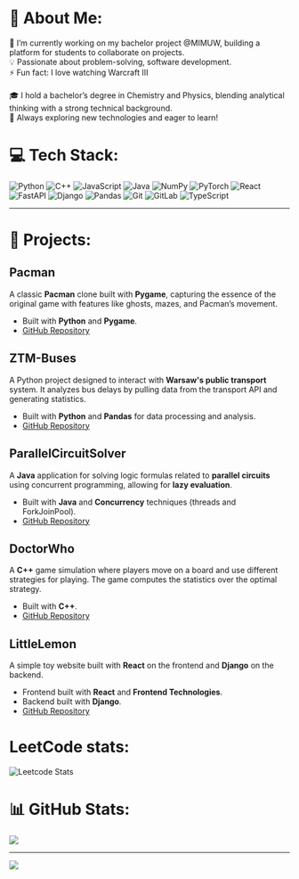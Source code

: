 # 💫 About Me:
🔭 I’m currently working on my bachelor project @MIMUW, building a platform for students to collaborate on projects.<br>💡 Passionate about problem-solving, software development.<br>⚡ Fun fact: I love watching Warcraft III<br><br>🎓 I hold a bachelor’s degree in Chemistry and Physics, blending analytical thinking with a strong technical background.<br>🚀 Always exploring new technologies and eager to learn!


# 💻 Tech Stack:
![Python](https://img.shields.io/badge/python-3670A0?style=for-the-badge&logo=python&logoColor=ffdd54) ![C++](https://img.shields.io/badge/c++-%2300599C.svg?style=for-the-badge&logo=c%2B%2B&logoColor=white) ![JavaScript](https://img.shields.io/badge/javascript-%23323330.svg?style=for-the-badge&logo=javascript&logoColor=%23F7DF1E) ![Java](https://img.shields.io/badge/java-%23ED8B00.svg?style=for-the-badge&logo=openjdk&logoColor=white) ![NumPy](https://img.shields.io/badge/numpy-%23013243.svg?style=for-the-badge&logo=numpy&logoColor=white) ![PyTorch](https://img.shields.io/badge/PyTorch-%23EE4C2C.svg?style=for-the-badge&logo=PyTorch&logoColor=white) ![React](https://img.shields.io/badge/react-%2320232a.svg?style=for-the-badge&logo=react&logoColor=%2361DAFB) ![FastAPI](https://img.shields.io/badge/FastAPI-005571?style=for-the-badge&logo=fastapi) ![Django](https://img.shields.io/badge/django-%23092E20.svg?style=for-the-badge&logo=django&logoColor=white) ![Pandas](https://img.shields.io/badge/pandas-%23150458.svg?style=for-the-badge&logo=pandas&logoColor=white) ![Git](https://img.shields.io/badge/git-%23F05033.svg?style=for-the-badge&logo=git&logoColor=white) ![GitLab](https://img.shields.io/badge/gitlab-%23181717.svg?style=for-the-badge&logo=gitlab&logoColor=white) ![TypeScript](https://img.shields.io/badge/typescript-%23007ACC.svg?style=for-the-badge&logo=typescript&logoColor=white)

---

# 🚀 Projects:
## Pacman
A classic **Pacman** clone built with **Pygame**, capturing the essence of the original game with features like ghosts, mazes, and Pacman’s movement.
- Built with **Python** and **Pygame**.
- [GitHub Repository](https://github.com/MMax337/Pacman)

## ZTM-Buses
A Python project designed to interact with **Warsaw's public transport** system. It analyzes bus delays by pulling data from the transport API and generating statistics.
- Built with **Python** and **Pandas** for data processing and analysis.
- [GitHub Repository](https://github.com/MMax337/ztm_buses)

## ParallelCircuitSolver
A **Java** application for solving logic formulas related to **parallel circuits** using concurrent programming, allowing for **lazy evaluation**.
- Built with **Java** and **Concurrency** techniques (threads and ForkJoinPool).
- [GitHub Repository](https://github.com/MMax337/Parallel-Circuit-Solver)

## DoctorWho
A **C++** game simulation where players move on a board and use different strategies for playing. The game computes the statistics over the optimal strategy.
- Built with **C++**.
- [GitHub Repository](https://github.com/MMax337/DoctorWho)

## LittleLemon
A simple toy website built with **React** on the frontend and **Django** on the backend.
- Frontend built with **React** and **Frontend Technologies**.
- Backend built with **Django**.
- [GitHub Repository](https://github.com/MMax337/LittleLemon)

# LeetCode stats:
![Leetcode Stats](https://leetcard.jacoblin.cool/Max337)

# 📊 GitHub Stats:
![](https://github-readme-stats.vercel.app/api/top-langs/?username=MMax337&theme=dark&hide_border=false&include_all_commits=false&count_private=false&layout=compact)

---
[![](https://visitcount.itsvg.in/api?id=MMax337&icon=0&color=0)](https://visitcount.itsvg.in)
